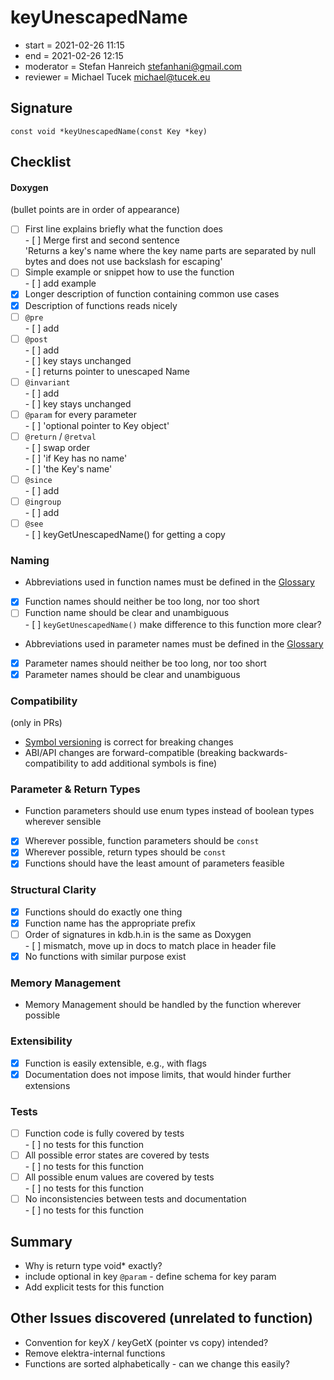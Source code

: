 # keyUnescapedName

- start = 2021-02-26 11:15
- end = 2021-02-26 12:15
- moderator = Stefan Hanreich <stefanhani@gmail.com>
- reviewer = Michael Tucek <michael@tucek.eu>

## Signature

`const void *keyUnescapedName(const Key *key)`

## Checklist

#### Doxygen

(bullet points are in order of appearance)

- [ ] First line explains briefly what the function does  
      - [ ] Merge first and second sentence  
        'Returns a key's name where the key name parts are separated by null bytes and does not use backslash for escaping'
- [ ] Simple example or snippet how to use the function  
      - [ ] add example
- [x] Longer description of function containing common use cases
- [x] Description of functions reads nicely
- [ ] `@pre`  
      - [ ] add
- [ ] `@post`  
      - [ ] add  
      - [ ] key stays unchanged  
      - [ ] returns pointer to unescaped Name
- [ ] `@invariant`  
      - [ ] add  
      - [ ] key stays unchanged
- [ ] `@param` for every parameter  
      - [ ] 'optional pointer to Key object'
- [ ] `@return` / `@retval`  
      - [ ] swap order  
      - [ ] 'if Key has no name'  
      - [ ] 'the Key's name'
- [ ] `@since`  
      - [ ] add
- [ ] `@ingroup`  
      - [ ] add
- [ ] `@see`  
      - [ ] keyGetUnescapedName() for getting a copy

### Naming

- Abbreviations used in function names must be defined in the
      [Glossary](/doc/help/elektra-glossary.md)
- [x] Function names should neither be too long, nor too short
- [ ] Function name should be clear and unambiguous  
      - [ ] `keyGetUnescapedName()` make difference to this function more clear?
- Abbreviations used in parameter names must be defined in the
      [Glossary](/doc/help/elektra-glossary.md)
- [x] Parameter names should neither be too long, nor too short
- [x] Parameter names should be clear and unambiguous

### Compatibility

(only in PRs)

- [Symbol versioning](/doc/dev/symbol-versioning.md)
      is correct for breaking changes
- ABI/API changes are forward-compatible (breaking backwards-compatibility
      to add additional symbols is fine)

### Parameter & Return Types

- Function parameters should use enum types instead of boolean types
      wherever sensible
- [x] Wherever possible, function parameters should be `const`
- [x] Wherever possible, return types should be `const`
- [x] Functions should have the least amount of parameters feasible

### Structural Clarity

- [x] Functions should do exactly one thing
- [x] Function name has the appropriate prefix
- [ ] Order of signatures in kdb.h.in is the same as Doxygen  
      - [ ] mismatch, move up in docs to match place in header file
- [x] No functions with similar purpose exist

### Memory Management

- Memory Management should be handled by the function wherever possible

### Extensibility

- [x] Function is easily extensible, e.g., with flags
- [x] Documentation does not impose limits, that would hinder further extensions

### Tests

- [ ] Function code is fully covered by tests  
      - [ ] no tests for this function
- [ ] All possible error states are covered by tests  
      - [ ] no tests for this function
- [ ] All possible enum values are covered by tests  
      - [ ] no tests for this function
- [ ] No inconsistencies between tests and documentation  
      - [ ] no tests for this function

## Summary
- Why is return type void* exactly?
- include optional in key `@param` - define schema for key param
- Add explicit tests for this function

## Other Issues discovered (unrelated to function)
- Convention for keyX / keyGetX (pointer vs copy) intended?
- Remove elektra-internal functions
- Functions are sorted alphabetically - can we change this easily?
